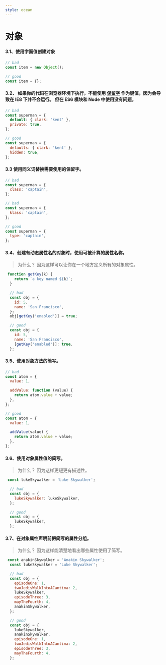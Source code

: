 ```yaml
---
style: ocean
---
```

对象
===


#### 3.1、使用字面值创建对象

```javascript
// bad
const item = new Object();

// good
const item = {};
```
#### 3.2、 如果你的代码在浏览器环境下执行，不能使用 [保留字](http://es5.github.io/#x7.6.1) 作为键值，因为会导致在 IE8 下并不会运行。 但在 ES6 模块和 Node 中使用没有问题。

```javascript
// bad
const superman = {
  default: { clark: 'kent' },
  private: true,
};

// good
const superman = {
  defaults: { clark: 'kent' },
  hidden: true,
};
```
#### 3.3 使用同义词替换需要使用的保留字。

```javascript
// bad
const superman = {
  class: 'captain',
};

// bad
const superman = {
  klass: 'captain',
};

// good
const superman = {
  type: 'captain',
};
```
#### 3.4、创建有动态属性名的对象时，使用可被计算的属性名称。

>	为什么？
	因为这样可以让你在一个地方定义所有的对象属性。

```javascript
 function getKey(k) {
    return `a key named ${k}`;
  }

  // bad
  const obj = {
    id: 5,
    name: 'San Francisco',
  };
  obj[getKey('enabled')] = true;

  // good
  const obj = {
    id: 5,
    name: 'San Francisco',
    [getKey('enabled')]: true,
  };
```
#### 3.5、使用对象方法的简写。

```javascript
// bad
const atom = {
  value: 1,

  addValue: function (value) {
    return atom.value + value;
  },
};

// good
const atom = {
  value: 1,

  addValue(value) {
    return atom.value + value;
  },
};
```
#### 3.6、使用对象属性值的简写。

>	为什么？
	因为这样更短更有描述性。

```javascript
 const lukeSkywalker = 'Luke Skywalker';

  // bad
  const obj = {
    lukeSkywalker: lukeSkywalker,
  };

  // good
  const obj = {
    lukeSkywalker,
  };
```
#### 3.7、在对象属性声明前把简写的属性分组。

>	为什么？
	因为这样能清楚地看出哪些属性使用了简写。

```javascript
 const anakinSkywalker = 'Anakin Skywalker';
  const lukeSkywalker = 'Luke Skywalker';

  // bad
  const obj = {
    episodeOne: 1,
    twoJedisWalkIntoACantina: 2,
    lukeSkywalker,
    episodeThree: 3,
    mayTheFourth: 4,
    anakinSkywalker,
  };

  // good
  const obj = {
    lukeSkywalker,
    anakinSkywalker,
    episodeOne: 1,
    twoJedisWalkIntoACantina: 2,
    episodeThree: 3,
    mayTheFourth: 4,
  };
```

